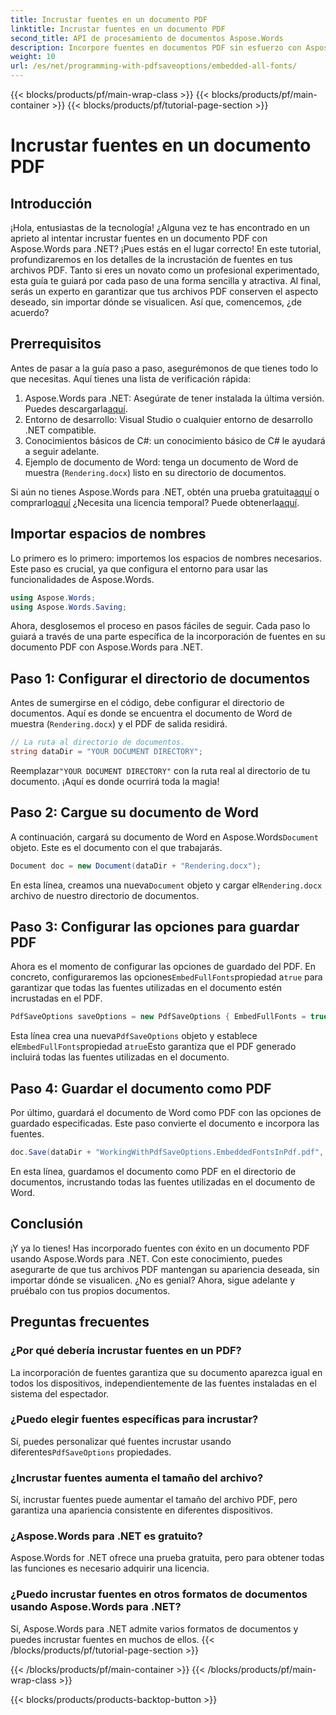 ```yaml
---
title: Incrustar fuentes en un documento PDF
linktitle: Incrustar fuentes en un documento PDF
second_title: API de procesamiento de documentos Aspose.Words
description: Incorpore fuentes en documentos PDF sin esfuerzo con Aspose.Words para .NET con esta guía detallada paso a paso. Garantice una apariencia uniforme en todos los dispositivos.
weight: 10
url: /es/net/programming-with-pdfsaveoptions/embedded-all-fonts/
---
```


{{< blocks/products/pf/main-wrap-class >}}
{{< blocks/products/pf/main-container >}}
{{< blocks/products/pf/tutorial-page-section >}}

# Incrustar fuentes en un documento PDF

## Introducción

¡Hola, entusiastas de la tecnología! ¿Alguna vez te has encontrado en un aprieto al intentar incrustar fuentes en un documento PDF con Aspose.Words para .NET? ¡Pues estás en el lugar correcto! En este tutorial, profundizaremos en los detalles de la incrustación de fuentes en tus archivos PDF. Tanto si eres un novato como un profesional experimentado, esta guía te guiará por cada paso de una forma sencilla y atractiva. Al final, serás un experto en garantizar que tus archivos PDF conserven el aspecto deseado, sin importar dónde se visualicen. Así que, comencemos, ¿de acuerdo?

## Prerrequisitos

Antes de pasar a la guía paso a paso, asegurémonos de que tienes todo lo que necesitas. Aquí tienes una lista de verificación rápida:

1. Aspose.Words para .NET: Asegúrate de tener instalada la última versión. Puedes descargarla[aquí](https://releases.aspose.com/words/net/).
2. Entorno de desarrollo: Visual Studio o cualquier entorno de desarrollo .NET compatible.
3. Conocimientos básicos de C#: un conocimiento básico de C# le ayudará a seguir adelante.
4. Ejemplo de documento de Word: tenga un documento de Word de muestra (`Rendering.docx`) listo en su directorio de documentos.

 Si aún no tienes Aspose.Words para .NET, obtén una prueba gratuita[aquí](https://releases.aspose.com/) o comprarlo[aquí](https://purchase.aspose.com/buy) ¿Necesita una licencia temporal? Puede obtenerla[aquí](https://purchase.aspose.com/temporary-license/).

## Importar espacios de nombres

Lo primero es lo primero: importemos los espacios de nombres necesarios. Este paso es crucial, ya que configura el entorno para usar las funcionalidades de Aspose.Words.

```csharp
using Aspose.Words;
using Aspose.Words.Saving;
```

Ahora, desglosemos el proceso en pasos fáciles de seguir. Cada paso lo guiará a través de una parte específica de la incorporación de fuentes en su documento PDF con Aspose.Words para .NET.

## Paso 1: Configurar el directorio de documentos

Antes de sumergirse en el código, debe configurar el directorio de documentos. Aquí es donde se encuentra el documento de Word de muestra (`Rendering.docx`) y el PDF de salida residirá.

```csharp
// La ruta al directorio de documentos.
string dataDir = "YOUR DOCUMENT DIRECTORY";
```

 Reemplazar`"YOUR DOCUMENT DIRECTORY"` con la ruta real al directorio de tu documento. ¡Aquí es donde ocurrirá toda la magia!

## Paso 2: Cargue su documento de Word

 A continuación, cargará su documento de Word en Aspose.Words`Document` objeto. Este es el documento con el que trabajarás.

```csharp
Document doc = new Document(dataDir + "Rendering.docx");
```

 En esta línea, creamos una nueva`Document` objeto y cargar el`Rendering.docx` archivo de nuestro directorio de documentos.

## Paso 3: Configurar las opciones para guardar PDF

 Ahora es el momento de configurar las opciones de guardado del PDF. En concreto, configuraremos las opciones`EmbedFullFonts`propiedad a`true` para garantizar que todas las fuentes utilizadas en el documento estén incrustadas en el PDF.

```csharp
PdfSaveOptions saveOptions = new PdfSaveOptions { EmbedFullFonts = true };
```

 Esta línea crea una nueva`PdfSaveOptions` objeto y establece el`EmbedFullFonts`propiedad a`true`Esto garantiza que el PDF generado incluirá todas las fuentes utilizadas en el documento.

## Paso 4: Guardar el documento como PDF

Por último, guardará el documento de Word como PDF con las opciones de guardado especificadas. Este paso convierte el documento e incorpora las fuentes.

```csharp
doc.Save(dataDir + "WorkingWithPdfSaveOptions.EmbeddedFontsInPdf.pdf", saveOptions);
```

En esta línea, guardamos el documento como PDF en el directorio de documentos, incrustando todas las fuentes utilizadas en el documento de Word.

## Conclusión

¡Y ya lo tienes! Has incorporado fuentes con éxito en un documento PDF usando Aspose.Words para .NET. Con este conocimiento, puedes asegurarte de que tus archivos PDF mantengan su apariencia deseada, sin importar dónde se visualicen. ¿No es genial? Ahora, sigue adelante y pruébalo con tus propios documentos.

## Preguntas frecuentes

### ¿Por qué debería incrustar fuentes en un PDF?
La incorporación de fuentes garantiza que su documento aparezca igual en todos los dispositivos, independientemente de las fuentes instaladas en el sistema del espectador.

### ¿Puedo elegir fuentes específicas para incrustar?
 Sí, puedes personalizar qué fuentes incrustar usando diferentes`PdfSaveOptions` propiedades.

### ¿Incrustar fuentes aumenta el tamaño del archivo?
Sí, incrustar fuentes puede aumentar el tamaño del archivo PDF, pero garantiza una apariencia consistente en diferentes dispositivos.

### ¿Aspose.Words para .NET es gratuito?
Aspose.Words for .NET ofrece una prueba gratuita, pero para obtener todas las funciones es necesario adquirir una licencia.

### ¿Puedo incrustar fuentes en otros formatos de documentos usando Aspose.Words para .NET?
Sí, Aspose.Words para .NET admite varios formatos de documentos y puedes incrustar fuentes en muchos de ellos.
{{< /blocks/products/pf/tutorial-page-section >}}

{{< /blocks/products/pf/main-container >}}
{{< /blocks/products/pf/main-wrap-class >}}

{{< blocks/products/products-backtop-button >}}
